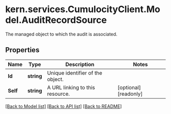 # kern.services.CumulocityClient.Model.AuditRecordSource
The managed object to which the audit is associated.

## Properties

Name | Type | Description | Notes
------------ | ------------- | ------------- | -------------
**Id** | **string** | Unique identifier of the object. | 
**Self** | **string** | A URL linking to this resource. | [optional] [readonly] 

[[Back to Model list]](../README.md#documentation-for-models) [[Back to API list]](../README.md#documentation-for-api-endpoints) [[Back to README]](../README.md)

